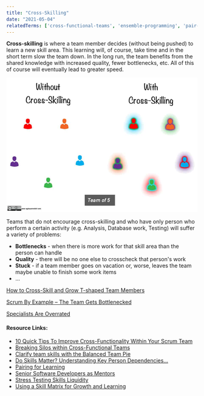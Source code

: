 ```yaml
---
title: "Cross-Skilling"
date: "2021-05-04"
relatedTerms: ['cross-functional-teams', 'ensemble-programming', 'pair-programming', 'work-in-progress']
---
```


**Cross-skilling** is where a team member decides (without being pushed) to learn a new skill area. This learning will, of course, take time and in the short term slow the team down. In the long run, the team benefits from the shared knowledge with increased quality, fewer bottlenecks, etc. All of this of course will eventually lead to greater speed.

![cross-skilled team of five vs non cross-skilled team - image by Agile Pain Relief Consulting](images/Cross-skilled-Team-of-5.jpg)

Teams that do not encourage cross-skilling and who have only person who perform a certain activity (e.g. Analysis, Database work, Testing) will suffer a variety of problems:

- **Bottlenecks** - when there is more work for that skill area than the person can handle
- **Quality** - there will be no one else to crosscheck that person's work
- **Stuck** - if a team member goes on vacation or, worse, leaves the team maybe unable to finish some work items
- ...

[How to Cross-Skill and Grow T-shaped Team Members](/blog/how-to-cross-skill-and-grow-t-shaped-team-members.html)

[Scrum By Example – The Team Gets Bottlenecked](/blog/scrummaster-tales-the-team-gets-bottlenecked.html)

[Specialists Are Overrated](/blog/specialists-are-overrated.html)

#### Resource Links:

- [10 Quick Tips To Improve Cross-Functionality Within Your Scrum Team](https://medium.com/the-liberators/10-quick-tips-to-improve-cross-functionality-within-your-scrum-team-6c6822f5e371)
- [Breaking Silos within Cross-Functional Teams](https://www.infoq.com/presentations/spreading-skills-scrum/)
- [Clarify team skills with the Balanced Team Pie](https://intelleto.com/2013/11/12/balanced-team-pie/)
- [Do Skills Matter? Understanding Key Person Dependencies…](https://rgalen.com/agile-training-news/2018/12/11/do-skills-matter-understanding-key-person-dependencies)
- [Pairing for Learning](https://www.infoq.com/news/2018/02/pairing-learning/)
- [Senior Software Developers as Mentors](https://www.leadingagile.com/2018/02/senior-software-developers-mentors/)
- [Stress Testing Skills Liquidity](https://theitriskmanager.com/2020/03/)
- [Using a Skill Matrix for Growth and Learning](https://www.infoq.com/news/2016/12/skill-matrix-teams/)

